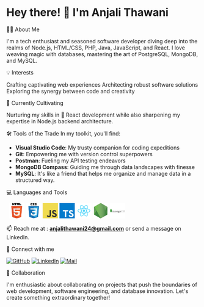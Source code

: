 # Hey there! 👋 I'm Anjali Thawani

👩‍💻 About Me

I'm a tech enthusiast and seasoned software developer diving deep into the realms of Node.js, HTML/CSS, PHP, Java, JavaScript, and React. I love weaving magic with databases, mastering the art of PostgreSQL, MongoDB, and MySQL.

💡 Interests

Crafting captivating web experiences
Architecting robust software solutions
Exploring the synergy between code and creativity

🌱 Currently Cultivating

Nurturing my skills in 🚀 React development while also sharpening my expertise in Node.js backend architecture.

🛠️ Tools of the Trade
In my toolkit, you'll find:

- **Visual Studio Code**: My trusty companion for coding expeditions
- **Git**: Empowering me with version control superpowers
- **Postman**: Fueling my API testing endeavors
- **MongoDB Compass**: Guiding me through data landscapes with finesse
- **MySQL**: It's like a friend that helps me organize and manage data in a structured way.

💻 Languages and Tools
<p align="left"> 
<code> <img height="40" src="https://raw.githubusercontent.com/github/explore/80688e429a7d4ef2fca1e82350fe8e3517d3494d/topics/html/html.png"></code>
<code><img height="40" src="https://raw.githubusercontent.com/github/explore/80688e429a7d4ef2fca1e82350fe8e3517d3494d/topics/css/css.png"></code>
<code><img height="40" src="https://raw.githubusercontent.com/github/explore/80688e429a7d4ef2fca1e82350fe8e3517d3494d/topics/javascript/javascript.png"></code>
<code><img height="40" src="https://raw.githubusercontent.com/github/explore/80688e429a7d4ef2fca1e82350fe8e3517d3494d/topics/typescript/typescript.png"></code>
<code><img height="40" src="https://raw.githubusercontent.com/github/explore/80688e429a7d4ef2fca1e82350fe8e3517d3494d/topics/react/react.png"></code>
<code><img height="40" src="https://raw.githubusercontent.com/github/explore/80688e429a7d4ef2fca1e82350fe8e3517d3494d/topics/nodejs/nodejs.png"></code>
<code><img height="40" src="https://raw.githubusercontent.com/github/explore/80688e429a7d4ef2fca1e82350fe8e3517d3494d/topics/mongodb/mongodb.png"></code>
</p>

📫 Reach me at : **anjalithawani24@gmail.com** or send a message on LinkedIn.


🔗 Connect with me  

[![GitHub](https://img.shields.io/badge/github-%2324292e.svg?&style=for-the-badge&logo=github&logoColor=white)](https://github.com/anjalithawani2000)
[![LinkedIn](https://img.shields.io/badge/linkedin-%231E77B5.svg?&style=for-the-badge&logo=linkedin&logoColor=white)](https://www.linkedin.com/in/anjali-thawani/)
[![Mail](https://img.shields.io/badge/mail-%23D14836.svg?&style=for-the-badge&logo=gmail&logoColor=white)](mailto:anjalithawani24@gmail.com)


🤝 Collaboration

I'm enthusiastic about collaborating on projects that push the boundaries of web development, software engineering, and database innovation. Let's create something extraordinary together!
